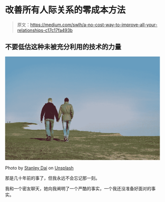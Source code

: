 # 改善所有人际关系的零成本方法

> 原文：<https://medium.com/swlh/a-no-cost-way-to-improve-all-your-relationships-c17c17fa493b>

## 不要低估这种未被充分利用的技术的力量

![](img/dfd43bb5000d2116a0da8f900ca0ff76.png)

Photo by [Stanley Dai](https://unsplash.com/@stanleydai?utm_source=medium&utm_medium=referral) on [Unsplash](https://unsplash.com?utm_source=medium&utm_medium=referral)

那是几十年前的事了，但我永远不会忘记那一刻。

我和一个密友聊天，她向我阐明了一个严酷的事实，一个我还没准备好面对的事实。
